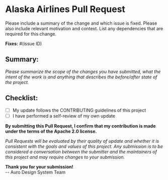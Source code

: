 # Alaska Airlines Pull Request

Please include a summary of the change and which issue is fixed. Please also include relevant motivation and context. List any dependencies that are required for this change.

**Fixes:** #(issue ID)

## Summary:

_Please summarize the scope of the changes you have submitted, what the intent of the work is and anything that describes the before/after state of the project._

## Checklist:

- [ ] My update follows the CONTRIBUTING guidelines of this project
- [ ] I have performed a self-review of my own update

**By submitting this Pull Request, I confirm that my contribution is made under the terms of the Apache 2.0 license.**

_Pull Requests will be evaluated by their quality of update and whether it is consistent with the goals and values of this project. Any submission is to be considered a conversation between the submitter and the maintainers of this project and may require changes to your submission._

**Thank you for your submission!**<br>
-- Auro Design System Team
